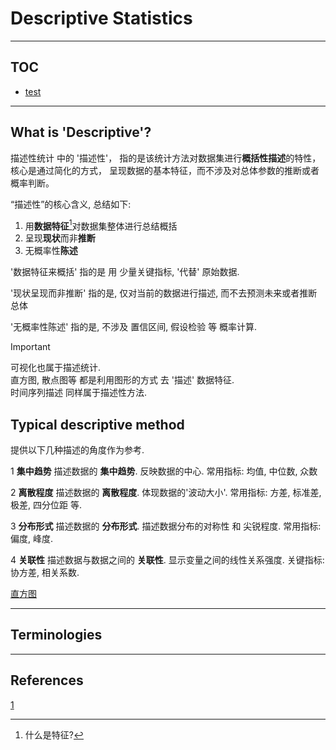 # Descriptive Statistics

---

## TOC

- [test](#what-is-descriptive)

---

## What is 'Descriptive'?

<!-- 何为描述性 -->

描述性统计 中的 '描述性'， 指的是该统计方法对数据集进行**概括性描述**的特性， 核心是通过简化的方式， 呈现数据的基本特征，而不涉及对总体参数的推断或者概率判断。

“描述性”的核心含义, 总结如下:

1. 用**数据特征**[^何为特征]对数据集整体进行总结概括
2. 呈现**现状**而非**推断**
3. 无概率性**陈述**

[^何为特征]: 什么是特征?

<!-- TODO:后续对名词进行详细解释 -->

'数据特征来概括' 指的是 用 少量关键指标, '代替' 原始数据.

'现状呈现而非推断' 指的是, 仅对当前的数据进行描述, 而不去预测未来或者推断总体

'无概率性陈述' 指的是, 不涉及 置信区间, 假设检验 等 概率计算.

> [!IMPORTANT]
> 可视化也属于描述统计.\
> 直方图, 散点图等 都是利用图形的方式 去 '描述' 数据特征.\
> 时间序列描述 同样属于描述性方法.

<div STYLE="page-break-after: always;"></div>
<!-- --- -->

## Typical descriptive method

<!-- 典型描述性方法 -->

提供以下几种描述的角度作为参考.

1 **集中趋势**
描述数据的 **集中趋势**.
反映数据的中心.
常用指标: 均值, 中位数, 众数

2 **离散程度**
描述数据的 **离散程度**.
体现数据的'波动大小'.
常用指标: 方差, 标准差, 极差, 四分位距 等.

3 **分布形式**
描述数据的 **分布形式**.
描述数据分布的对称性 和 尖锐程度.
常用指标: 偏度, 峰度.

4 **关联性**
描述数据与数据之间的 **关联性**.
显示变量之间的线性关系强度.
关键指标: 协方差, 相关系数.

[直方图](./histogram.ipynb)

---

## Terminologies

---

## References
<!-- 参考文献 -->
[1]()



<!-- EOF -->